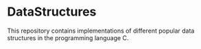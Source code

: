 # DataStructures
This repository contains implementations of different popular data structures in the programming language C.
